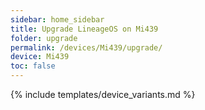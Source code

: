 ```yaml
---
sidebar: home_sidebar
title: Upgrade LineageOS on Mi439
folder: upgrade
permalink: /devices/Mi439/upgrade/
device: Mi439
toc: false
---
```

{% include templates/device_variants.md %}
